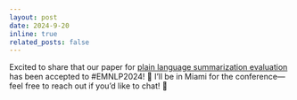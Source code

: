 ```yaml
---
layout: post
date: 2024-9-20 
inline: true
related_posts: false
---
```


Excited to share that our paper for [plain language summarization evaluation](https://arxiv.org/pdf/2305.14341)  has been accepted to #EMNLP2024! 🌟 I’ll be in Miami for the conference—feel free to reach out if you’d like to chat! 📩